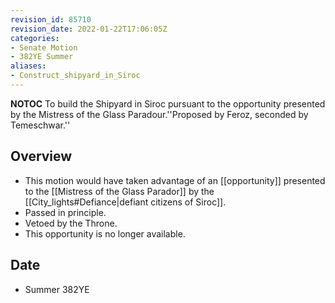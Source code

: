 ```yaml
---
revision_id: 85710
revision_date: 2022-01-22T17:06:05Z
categories:
- Senate Motion
- 382YE Summer
aliases:
- Construct_shipyard_in_Siroc
---
```



__NOTOC__
To build the Shipyard in Siroc pursuant to the opportunity presented by the Mistress of the Glass Paradour.''Proposed by Feroz, seconded by Temeschwar.''
## Overview
* This motion would have taken advantage of an [[opportunity]] presented to the [[Mistress of the Glass Parador]] by the [[City_lights#Defiance|defiant citizens of Siroc]].
* Passed in principle. 
* Vetoed by the Throne.
* This opportunity is no longer available.

## Date
* Summer 382YE